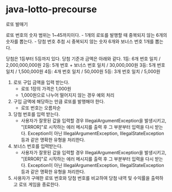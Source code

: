 # java-lotto-precourse
로또 발매기

로또 번호의 숫자 범위는 1~45까지이다.
    - 1개의 로또를 발행할 때 중복되지 않는 6개의 숫자를 뽑는다.
    - 당첨 번호 추첨 시 중복되지 않는 숫자 6개와 보너스 번호 1개를 뽑는다.

당첨은 1등부터 5등까지 있다. 당첨 기준과 금액은 아래와 같다.
    1등: 6개 번호 일치 / 2,000,000,000원
    2등: 5개 번호 + 보너스 번호 일치 / 30,000,000원
    3등: 5개 번호 일치 / 1,500,000원
    4등: 4개 번호 일치 / 50,000원
    5등: 3개 번호 일치 / 5,000원

1. 로또 구입 금액을 입력 받는다.
   - 로또 1장의 가격은 1,000원
   - 1,000원으로 나누어 떨어지지 않는 경우 예외 처리
2. 구입 금액에 해당하는 만큼 로또를 발행해야 한다.
    - 로또 번호는 오름차순
3. 당첨 번호를 입력 받는다.
   - 사용자가 잘못된 값을 입력할 경우 IllegalArgumentException을 발생시키고, "[ERROR]"로 시작하는 에러 메시지를 출력 후 그 부분부터 입력을 다시 받는다.
     Exception이 아닌 IllegalArgumentException, IllegalStateException 등과 같은 명확한 유형을 처리한다.
4. 보너스 번호를 입력받는다.
   - 사용자가 잘못된 값을 입력할 경우 IllegalArgumentException을 발생시키고, "[ERROR]"로 시작하는 에러 메시지를 출력 후 그 부분부터 입력을 다시 받는다.
   Exception이 아닌 IllegalArgumentException, IllegalStateException 등과 같은 명확한 유형을 처리한다.
5. 사용자가 구매한 로또 번호와 당첨 번호를 비교하여 당첨 내역 및 수익률을 출력하고 로또 게임을 종료한다.

